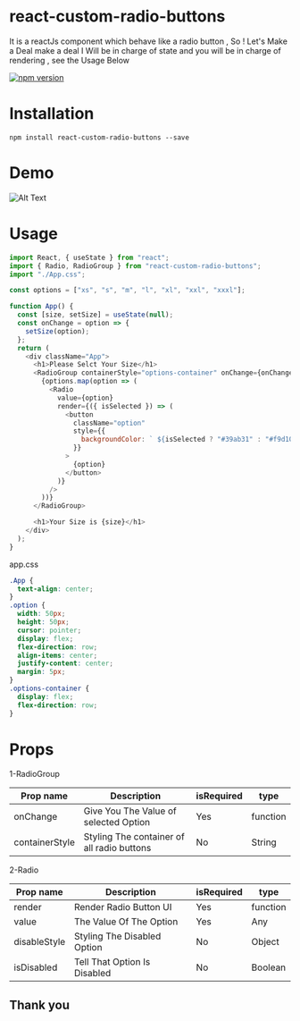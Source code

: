 # react-custom-radio-buttons

It is a reactJs component which behave like a radio button ,
So ! Let's Make a Deal make a deal I Will be in charge of
state and you will be in charge of rendering ,
see the Usage Below

[![npm version](https://img.shields.io/badge/npm-v1.0.1-blue)](https://www.npmjs.com/package/react-custom-radio-buttons)

# Installation

```
npm install react-custom-radio-buttons --save

```

# Demo

![Alt Text](https://s5.gifyu.com/images/custom-buttons2.gif)

# Usage

```js
import React, { useState } from "react";
import { Radio, RadioGroup } from "react-custom-radio-buttons";
import "./App.css";

const options = ["xs", "s", "m", "l", "xl", "xxl", "xxxl"];

function App() {
  const [size, setSize] = useState(null);
  const onChange = option => {
    setSize(option);
  };
  return (
    <div className="App">
      <h1>Please Selct Your Size</h1>
      <RadioGroup containerStyle="options-container" onChange={onChange}>
        {options.map(option => (
          <Radio
            value={option}
            render={({ isSelected }) => (
              <button
                className="option"
                style={{
                  backgroundColor: ` ${isSelected ? "#39ab31" : "#f9d10a"} `
                }}
              >
                {option}
              </button>
            )}
          />
        ))}
      </RadioGroup>

      <h1>Your Size is {size}</h1>
    </div>
  );
}
```

app.css

```css
.App {
  text-align: center;
}
.option {
  width: 50px;
  height: 50px;
  cursor: pointer;
  display: flex;
  flex-direction: row;
  align-items: center;
  justify-content: center;
  margin: 5px;
}
.options-container {
  display: flex;
  flex-direction: row;
}
```

# Props

1-RadioGroup

| Prop name      | Description                                | isRequired | type     |
| -------------- | ------------------------------------------ | ---------- | -------- |
| onChange       | Give You The Value of selected Option      | Yes        | function |
| containerStyle | Styling The container of all radio buttons | No         | String   |

2-Radio

| Prop name    | Description                  | isRequired | type     |
| ------------ | ---------------------------- | ---------- | -------- |
| render       | Render Radio Button UI       | Yes        | function |
| value        | The Value Of The Option      | Yes        | Any      |
| disableStyle | Styling The Disabled Option  | No         | Object   |
| isDisabled   | Tell That Option Is Disabled | No         | Boolean  |

## Thank you

